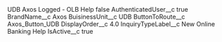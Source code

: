 <?xml version="1.0" encoding="UTF-8"?>
<CustomMetadata xmlns="http://soap.sforce.com/2006/04/metadata" xmlns:xsi="http://www.w3.org/2001/XMLSchema-instance" xmlns:xsd="http://www.w3.org/2001/XMLSchema">
    <label>UDB Axos Logged - OLB Help</label>
    <protected>false</protected>
    <values>
        <field>AuthenticatedUser__c</field>
        <value xsi:type="xsd:boolean">true</value>
    </values>
    <values>
        <field>BrandName__c</field>
        <value xsi:type="xsd:string">Axos</value>
    </values>
    <values>
        <field>BuisinessUnit__c</field>
        <value xsi:type="xsd:string">UDB</value>
    </values>
    <values>
        <field>ButtonToRoute__c</field>
        <value xsi:type="xsd:string">Axos_Button_UDB</value>
    </values>
    <values>
        <field>DisplayOrder__c</field>
        <value xsi:type="xsd:double">4.0</value>
    </values>
    <values>
        <field>InquiryTypeLabel__c</field>
        <value xsi:type="xsd:string">New Online Banking Help</value>
    </values>
    <values>
        <field>IsActive__c</field>
        <value xsi:type="xsd:boolean">true</value>
    </values>
</CustomMetadata>
